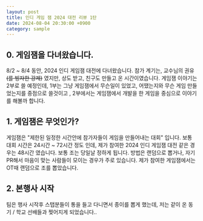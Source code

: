 ```yaml
---
layout: post
title: 인디 게임 잼 2024 대전 리뷰 1탄
date: 2024-08-04 20:30:00 +0900
category: sample
---
```


## 0. 게임잼을 다녀왔습니다.

8/2 ~ 8/4 동안, 2024 인디 게임잼 대전에 다녀왔습니다.  참가 계기는, 교수님의  권유~~(를 빙자한 강제)~~ 였지만, 상도 받고, 친구도 만들고 온 시간이였습니다.  게임잼 이야기는 2부로 쓸 예정인데, 1부는 그냥 게임잼에서 무슨일이 있었고, 어땠는지와 무슨 게임 만들었는지를 중점으로 쓸것이고 , 2부에서는 게임잼에서 개발을 한  게임을 중심으로 이야기를 해볼까 합니다.

## 1. 게임잼은 무엇인가?

게임잼은 "제한된 일정한 시간안에 참가자들이 게임을 만들어내는 대회" 입니다. 보통 대회 시간은 24시간 ~  72시간 정도 인데, 제가 참여한 2024 인디 게임잼 대전 같은 경우는 48시간 였습니다. 보통 조는 당일날 정하게 됩니다. 방법은 랜덤으로 뽑거나, 자기 PR해서 마음이 맞는 사람들이 모이는 경우가 주로 있습니다. 제가 참여한 게임잼에서는  OT때 랜덤으로 조를 뽑았습니다.

## 2. 본행사 시작
팀은 행사 시작후 스탭분들이 통을 들고 다니면서 종이를 뽑게 했는데, 저는 같이 온 동기 / 학교 선배들과 찢어지게 되었습니다.. 